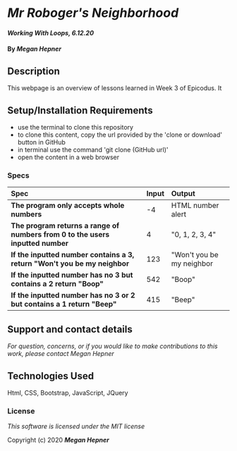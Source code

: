 # _Mr Roboger's Neighborhood_


#### _Working With Loops, 6.12.20_

#### By _**Megan Hepner**_

## Description
  This webpage is an overview of lessons learned in Week 3 of Epicodus. It 


## Setup/Installation Requirements

* use the terminal to clone this repository 
* to clone this content, copy the url provided by the 'clone or download' button in GitHub
* in terminal use the command 'git clone (GitHub url)'
* open the content in a web browser

### Specs
| Spec | Input | Output |
| :-------------     | :------------- | :------------- |
| **The program only accepts whole numbers** | -4 | HTML number alert |
| **The program returns a range of numbers from 0 to the users inputted number** | 4 | "0, 1, 2, 3, 4" |
| **If the inputted number contains a 3, return "Won't you be my neighbor** | 123 | "Won't you be my neighbor |
| **If the inputted number has no 3 but contains a 2 return "Boop"** | 542 |  "Boop" |
| **If the inputted number has no 3 or 2 but contains a 1 return "Beep"** | 415 | "Beep" |


## Support and contact details

_For question, concerns, or if you would like to make contributions to this work, please contact Megan Hepner_

## Technologies Used

Html, CSS, Bootstrap, JavaScript, JQuery

### License

*This software is licensed under the MIT license*

Copyright (c) 2020 **_Megan Hepner_**